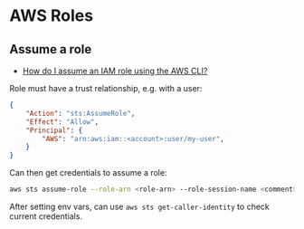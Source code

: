 # AWS Roles

## Assume a role

* [How do I assume an IAM role using the AWS CLI?](https://aws.amazon.com/premiumsupport/knowledge-center/iam-assume-role-cli/)

Role must have a trust relationship, e.g. with a user:

```json
{
    "Action": "sts:AssumeRole",
    "Effect": "Allow",
    "Principal": {
        "AWS": "arn:aws:iam::<account>:user/my-user",
    }
}
```

Can then get credentials to assume a role:

```bash
aws sts assume-role --role-arn <role-arn> --role-session-name <comment>
```

After setting env vars, can use `aws sts get-caller-identity` to check current credentials.